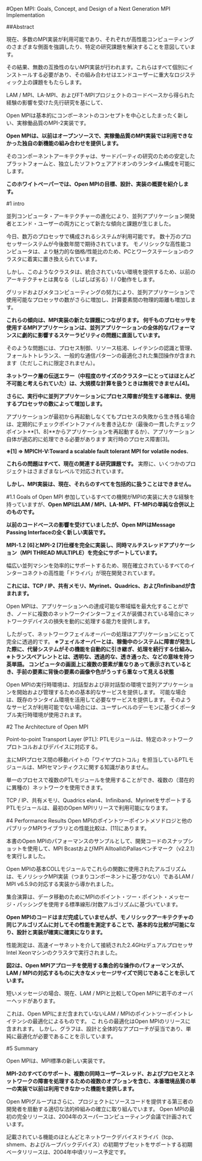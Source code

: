 #Open MPI: Goals, Concept, and Design of a Next Generation MPI Implementation

##Abstract

現在、多数のMPI実装が利用可能であり、それぞれが高性能コンピューティングのさまざまな側面を強調したり、特定の研究課題を解決することを意図しています。

その結果、無数の互換性のないMPI実装が行われます。これらはすべて個別にインストールする必要があり、その組み合わせはエンドユーザーに重大なロジスティック上の課題をもたらします。

LAM / MPI、LA-MPI、およびFT-MPIプロジェクトのコードベースから得られた経験の影響を受けた先行研究を基にして、

Open MPIは基本的にコンポーネントのコンセプトを中心としたまったく新しい、実稼働品質のMPI-2実装です。

**Open MPIは、以前はオープンソースで、実稼働品質のMPI実装では利用できなかった独自の新機能の組み合わせを提供します。**

そのコンポーネントアーキテクチャは、サードパーティの研究のための安定したプラットフォームと、独立したソフトウェアアドオンのランタイム構成を可能にします。

**このホワイトペーパーでは、Open MPIの目標、設計、実装の概要を紹介します。**

#1 intro

並列コンピュータ・アーキテクチャーの進化により、並列アプリケーション開発者とエンド・ユーザーの両方にとって新たな傾向と課題が生じました。

今日、数万のプロセッサで構成されるシステムが利用可能です。
数十万のプロセッサーシステムが今後数年間で期待されています。 モノリシックな高性能コンピュータは、より魅力的な価格/性能比のため、PCとワークステーションのクラスタに着実に置き換えられています。

しかし、このようなクラスタは、統合されていない環境を提供するため、以前のアーキテクチャとは異なる（しばしば劣る）I / O動作をします。

グリッドおよびメタコンピューティングの努力により、並列アプリケーションで使用可能なプロセッサの数がさらに増加し、計算要素間の物理的距離も増加します。

**これらの傾向は、MPI実装の新たな課題につながります。
何千ものプロセッサを使用するMPIアプリケーションは、並列アプリケーションの全体的なパフォーマンスに劇的に影響するスケーラビリティの問題に直面しています。**

そのような問題には、プロセス制御、リソース枯渇、レイテンシの認識と管理、フォールトトレランス、一般的な通信パターンの最適化された集団操作が含まれます（ただしこれに限定されません）。

**ネットワーク層の伝送エラー（中程度のサイズのクラスターにとってはほとんど不可能と考えられていた）は、大規模な計算を扱うときは無視できません[4]。**

**さらに、実行中に並列アプリケーションにプロセス障害が発生する確率は、使用するプロセッサの数によって増加します。**

アプリケーションが最初から再起動しなくてもプロセスの失敗から生き残る場合は、定期的にチェックポイントファイルを書き込むか（最後の一貫したチェックポイント**[1、8]**からアプリケーションを再起動するか）、アプリケーション自体が適応的に処理できる必要があります 実行時のプロセス障害[3]。

**※[1] => MPICH-V:Toward a scalable fault tolerant MPI for volatile nodes.**

**これらの問題はすべて、現在の関連する研究課題です。** 実際に、いくつかのプロジェクトはさまざまなレベルで対応されています。

**しかし、MPI実装は、現在、それらのすべてを包括的に扱うことはできません。**

#1.1 Goals of Open MPI
参加しているすべての機関がMPIの実装に大きな経験を持っていますが、**Open MPIはLAM / MPI、LA-MPI、FT-MPIの単純な合併以上のものです。**

**以前のコードベースの影響を受けていましたが、Open MPIはMessage Passing Interfaceの全く新しい実装です。**

**MPI-1.2 [6]とMPI-2 [7]仕様を完全に実装し、同時マルチスレッドアプリケーション（MPI THREAD MULTIPLE）を完全にサポートしています。**

幅広い並列マシンを効率的にサポートするため、現在確立されているすべてのインターコネクトの高性能「ドライバ」が現在開発されています。

**これには、TCP / IP、共有メモリ、Myrinet、Quadrics、およびInfinibandが含まれます。**

Open MPIは、アプリケーションへの達成可能な帯域幅を最大化することができ、ノードに複数のネットワークインターフェイスが装備されている場合にネットワークデバイスの損失を動的に処理する能力を提供します。

したがって、ネットワークフェイルオーバーの処理はアプリケーションにとって完全に透過的です。
**※フェイルオーバーとは、稼働中のシステムに障害が発生した際に、代替システムがその機能を自動的に引き継ぎ、処理を続行する仕組み。**
**※トランスペアレントとは、透明な、透過的な、透き通った、などの意味を持つ英単語。
コンピュータの画面上に複数の要素が重なりあって表示されているとき、手前の要素に背後の要素の画像や色がうっすら重なって見える状態**

Open MPIの実行時環境は、対話型および非対話型の環境で並列アプリケーションを開始および管理するための基本的なサービスを提供します。
可能な場合は、既存のランタイム環境を活用して必要なサービスを提供します。
そのようなサービスが利用可能でない場合には、ユーザレベルのデーモンに基づくポータブル実行時環境が使用されます。




#2 The Architecture of Open MPI

Point-to-point Transport Layer (PTL):
PTLモジュールは、特定のネットワークプロトコルおよびデバイスに対応する。

主にMPIプロセス間の移動バイトの「ワイヤプロトコル」を担当しているPTLモジュールは、MPIセマンティクスに関する知識がありません。

単一のプロセスで複数のPTLモジュールを使用することができ、複数の（潜在的に異種の）ネットワークを使用できます。

TCP / IP、共有メモリ、Quadrics elan4、Infiniband、MyrinetをサポートするPTLモジュールは、最初のOpen MPIリリースで利用可能になります。




#4 Performance Results
Open MPIのポイントツーポイントメソドロジと他のパブリックMPIライブラリとの性能比較は、[11]にあります。

  本書のOpen MPIのパフォーマンスのサンプルとして、開発コードのスナップショットを使用して、MPI BcastおよびMPI AlltoallのPallasベンチマーク（v2.2.1）を実行しました。

Open MPIの基本COLLモジュールでこれらの関数に使用されたアルゴリズムは、モノリシックMPI実装（つまりコンポーネントに基づかない）であるLAM / MPI v6.5.9の対応する実装から導かれました。

集合演算は、データ移動のためにMPIのポイント・ツー・ポイント・メッセージ・パッシングを使用する標準線形/対数アルゴリズムに基づいています。

**Open MPIのコードはまだ完成していませんが、モノリシックアーキテクチャの同じアルゴリズムに対してその性能を測定することで、基本的な比較が可能になり、設計と実装が確実に確実になります。**

性能測定は、高速イーサネットを介して接続された2.4GHzデュアルプロセッサIntel Xeonマシンのクラスタで実行されました。

**図2は、Open MPIアプローチを使用する集合的な操作のパフォーマンスが、LAM / MPIの対応するものに大きなメッセージサイズで同じであることを示しています。**

短いメッセージの場合、現在、LAM / MPIと比較してOpen MPIに若干のオーバーヘッドがあります。

これは、Open MPIにまだ含まれていないLAM / MPIのポイントツーポイントレイテンシの最適化によるものです。 こ
れらの最適化はOpen MPIのリリースに含まれます。
しかし、グラフは、設計と全体的なアプローチが妥当であり、単純に最適化が必要であることを示しています。

#5 Summary

Open MPIは、MPI標準の新しい実装です。

**MPI-2のすべてのサポート、複数の同時ユーザースレッド、およびプロセスとネットワークの障害を処理するための複数のオプションを含む、本番環境品質の単一の実装で以前は利用できなかった機能を提供します。**

Open MPIグループはさらに、プロジェクトにソースコードを提供する第三者の開発者を扇動する適切な法的枠組みの確立に取り組んでいます。
Open MPIの最初の完全リリースは、2004年のスーパーコンピューティング会議で計画されています。

記載されている機能のほとんどとネットワークデバイスドライバ（tcp、shmem、およびループバックデバイス）の初期サブセットをサポートする初期ベータリリースは、2004年中頃リリース予定です。
